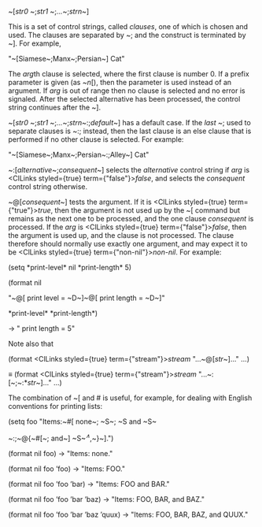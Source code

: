  



&#126;[*str0* &#126;;*str1* &#126;;*...*&#126;;*strn*&#126;] 



This is a set of control strings, called *clauses*, one of which is chosen and used. The clauses are separated by &#126;; and the construct is terminated by &#126;]. For example, 



"&#126;[Siamese&#126;;Manx&#126;;Persian&#126;] Cat" 



The *arg*th clause is selected, where the first clause is number 0. If a prefix parameter is given (as &#126;*n*[), then the parameter is used instead of an argument. If *arg* is out of range then no clause is selected and no error is signaled. After the selected alternative has been processed, the control string continues after the &#126;]. 



&#126;[*str0* &#126;;*str1* &#126;;*...*&#126;;*strn*&#126;:;*default*&#126;] has a default case. If the *last* &#126;; used to separate clauses is &#126;:; instead, then the last clause is an else clause that is performed if no other clause is selected. For example: 



"&#126;[Siamese&#126;;Manx&#126;;Persian&#126;:;Alley&#126;] Cat" 



&#126;:[*alternative*&#126;;*consequent*&#126;] selects the *alternative* control string if *arg* is <ClLinks styled={true} term={"false"}><i>false</i></ClLinks>, and selects the *consequent* control string otherwise. 



&#126;@[*consequent*&#126;] tests the argument. If it is <ClLinks styled={true} term={"true"}><i>true</i></ClLinks>, then the argument is not used up by the &#126;[ command but remains as the next one to be processed, and the one clause *consequent* is processed. If the *arg* is <ClLinks styled={true} term={"false"}><i>false</i></ClLinks>, then the argument is used up, and the clause is not processed. The clause therefore should normally use exactly one argument, and may expect it to be <ClLinks styled={true} term={"non-nil"}><i>non-nil</i></ClLinks>. For example: 



(setq \*print-level\* nil \*print-length\* 5) 



(format nil 



"&#126;@[ print level = &#126;D&#126;]&#126;@[ print length = &#126;D&#126;]" 



\*print-level\* \*print-length\*) 



→ " print length = 5" 



Note also that 



(format <ClLinks styled={true} term={"stream"}><i>stream</i></ClLinks> "...&#126;@[*str*&#126;]..." ...) 



*≡* (format <ClLinks styled={true} term={"stream"}><i>stream</i></ClLinks> "...&#126;:[&#126;;&#126;:\**str*&#126;]..." ...) 



The combination of &#126;[ and # is useful, for example, for dealing with English conventions for printing lists: 



(setq foo "Items:&#126;#[ none&#126;; &#126;S&#126;; &#126;S and &#126;S&#126; 



&#126;:;&#126;@\{&#126;#[&#126;; and&#126;] &#126;S&#126;<i><sup>∧</sup></i>,&#126;\}&#126;].") 







 



 



(format nil foo) → "Items: none." 



(format nil foo ’foo) → "Items: FOO." 



(format nil foo ’foo ’bar) → "Items: FOO and BAR." 



(format nil foo ’foo ’bar ’baz) → "Items: FOO, BAR, and BAZ." 



(format nil foo ’foo ’bar ’baz ’quux) → "Items: FOO, BAR, BAZ, and QUUX." 



